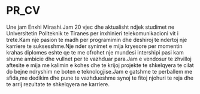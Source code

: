 # PR_CV
Une jam Enxhi Mirashi.Jam 20 vjec dhe aktualisht ndjek studimet ne Universitetin Politeknik te Tiranes per inxhinieri telekomunikacioni vit i trete.Kam nje pasion te madh per programimin dhe deshiroj te ndertoj nje karriere te suksesshme.Nje nder synimet e mija kryesore per momentin krahas diplomes eshte qe te me ofrohet nje mundesi intershipi pasi kam shume ambicie dhe vullnet per te vazhduar para.Jam e vendosur te zhvilloj aftesite e mija me kalimin e kohes dhe te krijoj projekte te shkelqyera te cilat do bejne ndryshim ne boten e teknologjise.Jam e gatshme te perballem me sfida,me dedikim dhe pune  te vazhdueshme synoj te fitoj njohuri te reja  dhe te arrij rezultate te shkelqyera ne karriere.